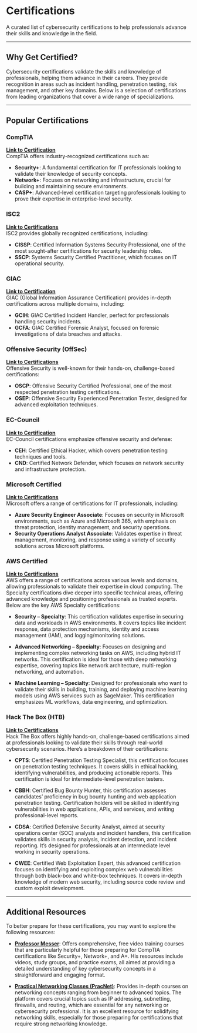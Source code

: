 # Certifications

A curated list of cybersecurity certifications to help professionals advance their skills and knowledge in the field.

---

## Why Get Certified?

Cybersecurity certifications validate the skills and knowledge of professionals, helping them advance in their careers. They provide recognition in areas such as incident handling, penetration testing, risk management, and other key domains. Below is a selection of certifications from leading organizations that cover a wide range of specializations.

---

## Popular Certifications

### CompTIA
**[Link to Certification](https://www.comptia.org/certifications)**  
CompTIA offers industry-recognized certifications such as:
- **Security+**: A fundamental certification for IT professionals looking to validate their knowledge of security concepts.
- **Network+**: Focuses on networking and infrastructure, crucial for building and maintaining secure environments.
- **CASP+**: Advanced-level certification targeting professionals looking to prove their expertise in enterprise-level security.

### ISC2
**[Link to Certifications](https://www.isc2.org/Certifications)**  
ISC2 provides globally recognized certifications, including:
- **CISSP**: Certified Information Systems Security Professional, one of the most sought-after certifications for security leadership roles.
- **SSCP**: Systems Security Certified Practitioner, which focuses on IT operational security.

### GIAC
**[Link to Certification](https://www.giac.org/certifications)**  
GIAC (Global Information Assurance Certification) provides in-depth certifications across multiple domains, including:
- **GCIH**: GIAC Certified Incident Handler, perfect for professionals handling security incidents.
- **GCFA**: GIAC Certified Forensic Analyst, focused on forensic investigations of data breaches and attacks.

### Offensive Security (OffSec)
**[Link to Certifications](https://www.offsec.com/courses-and-certifications/)**  
Offensive Security is well-known for their hands-on, challenge-based certifications:
- **OSCP**: Offensive Security Certified Professional, one of the most respected penetration testing certifications.
- **OSEP**: Offensive Security Experienced Penetration Tester, designed for advanced exploitation techniques.

### EC-Council
**[Link to Certification](https://www.eccouncil.org/programs/certified-ethical-hacker-ceh/)**  
EC-Council certifications emphasize offensive security and defense:
- **CEH**: Certified Ethical Hacker, which covers penetration testing techniques and tools.
- **CND**: Certified Network Defender, which focuses on network security and infrastructure protection.

### Microsoft Certified
**[Link to Certifications](https://learn.microsoft.com/en-us/credentials/browse/?credential_types=certification&subjects=security)**  
Microsoft offers a range of certifications for IT professionals, including:
- **Azure Security Engineer Associate**: Focuses on security in Microsoft environments, such as Azure and Microsoft 365, with emphasis on threat protection, identity management, and security operations.
- **Security Operations Analyst Associate**: Validates expertise in threat management, monitoring, and response using a variety of security solutions across Microsoft platforms.

### AWS Certified
**[Link to Certifications](https://aws.amazon.com/certification/)**  
AWS offers a range of certifications across various levels and domains, allowing professionals to validate their expertise in cloud computing. The Specialty certifications dive deeper into specific technical areas, offering advanced knowledge and positioning professionals as trusted experts. Below are the key AWS Specialty certifications:

- **Security – Specialty**: This certification validates expertise in securing data and workloads in AWS environments. It covers topics like incident response, data protection mechanisms, identity and access management (IAM), and logging/monitoring solutions.

- **Advanced Networking – Specialty**: Focuses on designing and implementing complex networking tasks on AWS, including hybrid IT networks. This certification is ideal for those with deep networking expertise, covering topics like network architecture, multi-region networking, and automation.

- **Machine Learning – Specialty**: Designed for professionals who want to validate their skills in building, training, and deploying machine learning models using AWS services such as SageMaker. This certification emphasizes ML workflows, data engineering, and optimization.

### Hack The Box (HTB)
**[Link to Certifications](https://academy.hackthebox.com/preview/certifications)**  
Hack The Box offers highly hands-on, challenge-based certifications aimed at professionals looking to validate their skills through real-world cybersecurity scenarios. Here’s a breakdown of their certifications:

- **CPTS**: Certified Penetration Testing Specialist, this certification focuses on penetration testing techniques. It covers skills in ethical hacking, identifying vulnerabilities, and producing actionable reports. This certification is ideal for intermediate-level penetration testers.
  
- **CBBH**: Certified Bug Bounty Hunter, this certification assesses candidates’ proficiency in bug bounty hunting and web application penetration testing. Certification holders will be skilled in identifying vulnerabilities in web applications, APIs, and services, and writing professional-level reports.
  
- **CDSA**: Certified Defensive Security Analyst, aimed at security operations center (SOC) analysts and incident handlers, this certification validates skills in security analysis, incident detection, and incident reporting. It’s designed for professionals at an intermediate level working in security operations.
  
- **CWEE**: Certified Web Exploitation Expert, this advanced certification focuses on identifying and exploiting complex web vulnerabilities through both black-box and white-box techniques. It covers in-depth knowledge of modern web security, including source code review and custom exploit development.

---

## Additional Resources

To better prepare for these certifications, you may want to explore the following resources:

- **[Professor Messer](https://www.professormesser.com/)**: Offers comprehensive, free video training courses that are particularly helpful for those preparing for CompTIA certifications like Security+, Network+, and A+. His resources include videos, study groups, and practice exams, all aimed at providing a detailed understanding of key cybersecurity concepts in a straightforward and engaging format.

- **[Practical Networking Classes (PracNet)](https://classes.pracnet.net/)**: Provides in-depth courses on networking concepts ranging from beginner to advanced topics. The platform covers crucial topics such as IP addressing, subnetting, firewalls, and routing, which are essential for any networking or cybersecurity professional. It is an excellent resource for solidifying networking skills, especially for those preparing for certifications that require strong networking knowledge.
